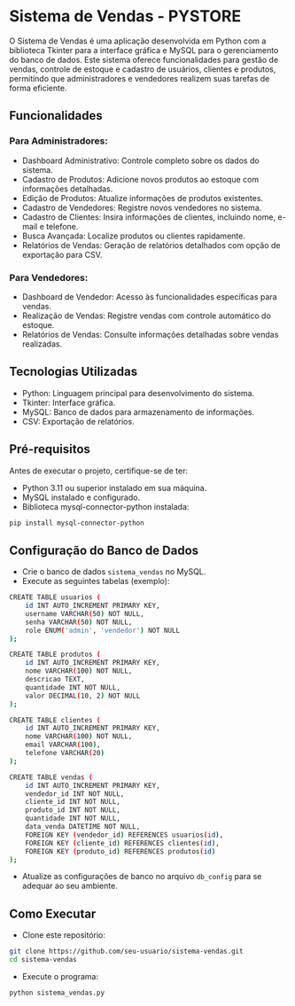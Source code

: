 # Sistema de Vendas - PYSTORE

O Sistema de Vendas é uma aplicação desenvolvida em Python com a biblioteca Tkinter para a interface gráfica e MySQL para o gerenciamento do banco de dados. Este sistema oferece funcionalidades para gestão de vendas, controle de estoque e cadastro de usuários, clientes e produtos, permitindo que administradores e vendedores realizem suas tarefas de forma eficiente.

## Funcionalidades
### Para Administradores:
- Dashboard Administrativo: Controle completo sobre os dados do sistema.
- Cadastro de Produtos: Adicione novos produtos ao estoque com informações detalhadas.
- Edição de Produtos: Atualize informações de produtos existentes.
- Cadastro de Vendedores: Registre novos vendedores no sistema.
- Cadastro de Clientes: Insira informações de clientes, incluindo nome, e-mail e telefone.
- Busca Avançada: Localize produtos ou clientes rapidamente.
- Relatórios de Vendas: Geração de relatórios detalhados com opção de exportação para CSV.

### Para Vendedores:
- Dashboard de Vendedor: Acesso às funcionalidades específicas para vendas.
- Realização de Vendas: Registre vendas com controle automático do estoque.
- Relatórios de Vendas: Consulte informações detalhadas sobre vendas realizadas.

## Tecnologias Utilizadas
- Python: Linguagem principal para desenvolvimento do sistema.
- Tkinter: Interface gráfica.
- MySQL: Banco de dados para armazenamento de informações.
- CSV: Exportação de relatórios.

## Pré-requisitos
Antes de executar o projeto, certifique-se de ter:
- Python 3.11 ou superior instalado em sua máquina.
- MySQL instalado e configurado.
- Biblioteca mysql-connector-python instalada:

```sh    
pip install mysql-connector-python
```

## Configuração do Banco de Dados
- Crie o banco de dados `sistema_vendas` no MySQL.
- Execute as seguintes tabelas (exemplo):
```sh
CREATE TABLE usuarios (
    id INT AUTO_INCREMENT PRIMARY KEY,
    username VARCHAR(50) NOT NULL,
    senha VARCHAR(50) NOT NULL,
    role ENUM('admin', 'vendedor') NOT NULL
);

CREATE TABLE produtos (
    id INT AUTO_INCREMENT PRIMARY KEY,
    nome VARCHAR(100) NOT NULL,
    descricao TEXT,
    quantidade INT NOT NULL,
    valor DECIMAL(10, 2) NOT NULL
);

CREATE TABLE clientes (
    id INT AUTO_INCREMENT PRIMARY KEY,
    nome VARCHAR(100) NOT NULL,
    email VARCHAR(100),
    telefone VARCHAR(20)
);

CREATE TABLE vendas (
    id INT AUTO_INCREMENT PRIMARY KEY,
    vendedor_id INT NOT NULL,
    cliente_id INT NOT NULL,
    produto_id INT NOT NULL,
    quantidade INT NOT NULL,
    data_venda DATETIME NOT NULL,
    FOREIGN KEY (vendedor_id) REFERENCES usuarios(id),
    FOREIGN KEY (cliente_id) REFERENCES clientes(id),
    FOREIGN KEY (produto_id) REFERENCES produtos(id)
);
```
- Atualize as configurações de banco no arquivo `db_config` para se adequar ao seu ambiente.

## Como Executar
- Clone este repositório:
```sh
git clone https://github.com/seu-usuario/sistema-vendas.git
cd sistema-vendas
```
- Execute o programa:
```sh
python sistema_vendas.py
```
